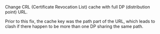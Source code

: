 Change CRL (Certificate Revocation List) cache with full DP (distribution point) URL.

Prior to this fix, the cache key was the path part of the URL, which leads to clash if there happen to be more than one DP sharing the same path.
